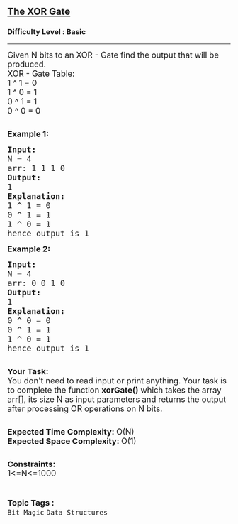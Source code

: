 <h2><a href="https://www.geeksforgeeks.org/problems/the-xor-gate0918/1?page=1&category=Bit%20Magic&difficulty=School,Basic,Easy&status=unsolved&sortBy=submissions">The XOR Gate</a></h2><h3>Difficulty Level : Basic</h3><hr><div class="problems_problem_content__Xm_eO"><p><span style="font-size:18px">Given N bits to an XOR - Gate&nbsp;find the output that will be produced.&nbsp;<br>
XOR - Gate Table:<br>
1 ^ 1 = 0<br>
1 ^ 0 = 1<br>
0 ^&nbsp;1 = 1<br>
0 ^ 0 = 0</span><br>
&nbsp;</p>

<p><span style="font-size:18px"><strong>Example 1:</strong></span></p>

<pre><span style="font-size:18px"><strong>Input:</strong>
N = 4
arr: 1 1 1 0
<strong>Output:</strong>
1
<strong>Explanation:</strong>
1 ^ 1 = 0
0 ^ 1 = 1
1 ^ 0 = 1
hence output is 1</span></pre>

<p><span style="font-size:18px"><strong>Example 2:</strong></span></p>

<pre><span style="font-size:18px"><strong>Input:</strong>
N = 4
arr: 0 0 1 0
<strong>Output:</strong>
1
<strong>Explanation:</strong>
0 ^ 0 = 0
0 ^ 1 = 1
1 ^ 0 = 1
hence output is 1</span></pre>

<p><br>
<span style="font-size:18px"><strong>Your Task:</strong><br>
You don't need to read input or print anything. Your task is to complete the function <strong>xorGate()</strong>&nbsp;which takes the array arr[], its size N as input parameters&nbsp;and returns the output after processing OR operations on N bits.</span><br>
&nbsp;</p>

<p><span style="font-size:18px"><strong>Expected Time Complexity: </strong>O(N)<br>
<strong>Expected Space Complexity: </strong>O(1)</span><br>
&nbsp;</p>

<p><span style="font-size:18px"><strong>Constraints:</strong><br>
1&lt;=N&lt;=1000</span></p>
</div><br><p><span style=font-size:18px><strong>Topic Tags : </strong><br><code>Bit Magic</code>&nbsp;<code>Data Structures</code>&nbsp;